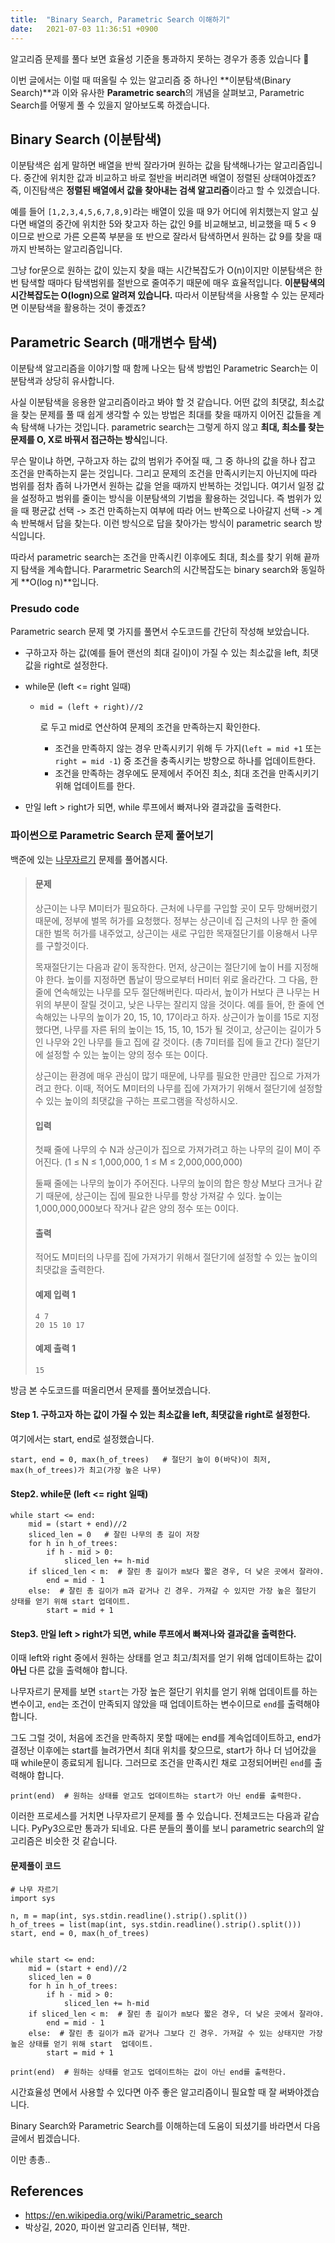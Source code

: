 ```yaml
---
title:  "Binary Search, Parametric Search 이해하기"
date:   2021-07-03 11:36:51 +0900
---
```




알고리즘 문제를 풀다 보면 효율성 기준을 통과하지 못하는 경우가 종종 있습니다 🥲

이번 글에서는 이럴 때 떠올릴 수 있는 알고리즘 중 하나인 **이분탐색(Binary Search)**과 이와 유사한 **Parametric search**의 개념을 살펴보고, Parametric Search를 어떻게 풀 수 있을지 알아보도록 하겠습니다.

## Binary Search (이분탐색)

이분탐색은 쉽게 말하면 배열을 반씩 잘라가며 원하는 값을 탐색해나가는 알고리즘입니다. 중간에 위치한 값과 비교하고 바로 절반을 버리려면 배열이 정렬된 상태여야겠죠? 즉, 이진탐색은 **정렬된 배열에서 값을 찾아내는 검색 알고리즘**이라고 할 수 있겠습니다.

예를 들어 `[1,2,3,4,5,6,7,8,9]`라는 배열이 있을 때 9가 어디에 위치했는지 알고 싶다면 배열의 중간에 위치한 5와 찾고자 하는 값인 9를 비교해보고, 비교했을 때 5 < 9 이므로 반으로 가른 오른쪽 부분을 또 반으로 잘라서 탐색하면서 원하는 값 9를 찾을 때까지 반복하는 알고리즘입니다.

그냥 for문으로 원하는 값이 있는지 찾을 때는 시간복잡도가 O(n)이지만 이분탐색은 한 번 탐색할 때마다 탐색범위를 절반으로 줄여주기 때문에 매우 효율적입니다. **이분탐색의 시간복잡도는 O(logn)으로 알려져 있습니다.** 따라서 이분탐색을 사용할 수 있는 문제라면 이분탐색을 활용하는 것이 좋겠죠?

## Parametric Search (매개변수 탐색)

이분탐색 알고리즘을 이야기할 때 함께 나오는 탐색 방법인 Parametric Search는 이분탐색과 상당히 유사합니다.

사실 이분탐색을 응용한 알고리즘이라고 봐야 할 것 같습니다. 어떤 값의 최댓값, 최소값을 찾는 문제를 풀 때 쉽게 생각할 수 있는 방법은 최대를 찾을 때까지 이어진 값들을 계속 탐색해 나가는 것입니다. parametric search는 그렇게 하지 않고 **최대, 최소를 찾는 문제를 O, X로 바꿔서 접근하는 방식**입니다.

무슨 말이냐 하면, 구하고자 하는 값의 범위가 주어질 때, 그 중 하나의 값을 하나 잡고 조건을 만족하는지 묻는 것입니다. 그리고 문제의 조건을 만족시키는지 아닌지에 따라 범위를 점차 좁혀 나가면서 원하는 값을 얻을 때까지 반복하는 것입니다. 여기서 일정 값을 설정하고 범위를 줄이는 방식을 이분탐색의 기법을 활용하는 것입니다. 즉 범위가 있을 때 평균값 선택 -> 조건 만족하는지 여부에 따라 어느 반쪽으로 나아갈지 선택 -> 계속 반복해서 답을 찾는다. 이런 방식으로 답을 찾아가는 방식이 parametric search 방식입니다.

따라서 parametric search는 조건을 만족시킨 이후에도 최대, 최소를 찾기 위해 끝까지 탐색을 계속합니다.
Pararmetric Search의 시간복잡도는 binary search와 동일하게 **O(log n)**입니다.

### Presudo code

Parametric search 문제 몇 가지를 풀면서 수도코드를 간단히 작성해 보았습니다.

- 구하고자 하는 값(예를 들어 랜선의 최대 길이)이 가질 수 있는 최소값을 left, 최댓값을 right로 설정한다.

- while문 (left <= right 일때)

  - ```
    mid = (left + right)//2
    ```

     

    로 두고 mid로 연산하여 문제의 조건을 만족하는지 확인한다.

    - 조건을 만족하지 않는 경우 만족시키기 위해 두 가지(`left = mid +1` 또는 `right = mid -1`) 중 조건을 충족시키는 방향으로 하나를 업데이트한다.
    - 조건을 만족하는 경우에도 문제에서 주어진 최소, 최대 조건을 만족시키기 위해 업데이트를 한다.

- 만일 left > right가 되면, while 루프에서 빠져나와 결과값을 출력한다.

### 파이썬으로 Parametric Search 문제 풀어보기

백준에 있는 [나무자르기](https://www.acmicpc.net/problem/2805) 문제를 풀어봅시다.

> #### 문제
>
> 상근이는 나무 M미터가 필요하다. 근처에 나무를 구입할 곳이 모두 망해버렸기 때문에, 정부에 벌목 허가를 요청했다. 정부는 상근이네 집 근처의 나무 한 줄에 대한 벌목 허가를 내주었고, 상근이는 새로 구입한 목재절단기를 이용해서 나무를 구할것이다.
>
> 목재절단기는 다음과 같이 동작한다. 먼저, 상근이는 절단기에 높이 H를 지정해야 한다. 높이를 지정하면 톱날이 땅으로부터 H미터 위로 올라간다. 그 다음, 한 줄에 연속해있는 나무를 모두 절단해버린다. 따라서, 높이가 H보다 큰 나무는 H 위의 부분이 잘릴 것이고, 낮은 나무는 잘리지 않을 것이다. 예를 들어, 한 줄에 연속해있는 나무의 높이가 20, 15, 10, 17이라고 하자. 상근이가 높이를 15로 지정했다면, 나무를 자른 뒤의 높이는 15, 15, 10, 15가 될 것이고, 상근이는 길이가 5인 나무와 2인 나무를 들고 집에 갈 것이다. (총 7미터를 집에 들고 간다) 절단기에 설정할 수 있는 높이는 양의 정수 또는 0이다.
>
> 상근이는 환경에 매우 관심이 많기 때문에, 나무를 필요한 만큼만 집으로 가져가려고 한다. 이때, 적어도 M미터의 나무를 집에 가져가기 위해서 절단기에 설정할 수 있는 높이의 최댓값을 구하는 프로그램을 작성하시오.
>
> #### 입력
>
> 첫째 줄에 나무의 수 N과 상근이가 집으로 가져가려고 하는 나무의 길이 M이 주어진다. (1 ≤ N ≤ 1,000,000, 1 ≤ M ≤ 2,000,000,000)
>
> 둘째 줄에는 나무의 높이가 주어진다. 나무의 높이의 합은 항상 M보다 크거나 같기 때문에, 상근이는 집에 필요한 나무를 항상 가져갈 수 있다. 높이는 1,000,000,000보다 작거나 같은 양의 정수 또는 0이다.
>
> #### 출력
>
> 적어도 M미터의 나무를 집에 가져가기 위해서 절단기에 설정할 수 있는 높이의 최댓값을 출력한다.
>
> #### 예제 입력 1
>
> ```
> 4 7
> 20 15 10 17
> ```
>
> #### 예제 출력 1
>
> ```
> 15
> ```

방금 본 수도코드를 떠올리면서 문제를 풀어보겠습니다.

#### Step 1. 구하고자 하는 값이 가질 수 있는 최소값을 left, 최댓값을 right로 설정한다.

여기에서는 start, end로 설정했습니다.

```
start, end = 0, max(h_of_trees)   # 절단기 높이 0(바닥)이 최저, max(h_of_trees)가 최고(가장 높은 나무)
```

#### Step2. while문 (left <= right 일때)

```
while start <= end:
    mid = (start + end)//2
    sliced_len = 0   # 잘린 나무의 총 길이 저장
    for h in h_of_trees:
        if h - mid > 0:
            sliced_len += h-mid
    if sliced_len < m:  # 잘린 총 길이가 m보다 짧은 경우, 더 낮은 곳에서 잘라야.
        end = mid - 1
    else:  # 잘린 총 길이가 m과 같거나 긴 경우. 가져갈 수 있지만 가장 높은 절단기 상태를 얻기 위해 start 업데이트.
        start = mid + 1
```

#### Step3. 만일 left > right가 되면, while 루프에서 빠져나와 결과값을 출력한다.

이때 left와 right 중에서 원하는 상태를 얻고 최고/최저를 얻기 위해 업데이트하는 값이 **아닌** 다른 값을 출력해야 합니다.

나무자르기 문제를 보면 `start`는 가장 높은 절단기 위치를 얻기 위해 업데이트를 하는 변수이고, `end`는 조건이 만족되지 않았을 때 업데이트하는 변수이므로 `end`를 출력해야 합니다.

그도 그럴 것이, 처음에 조건을 만족하지 못할 때에는 end를 계속업데이트하고, end가 결정난 이후에는 start를 늘려가면서 최대 위치를 찾으므로, start가 하나 더 넘어갔을 때 while문이 종료되게 됩니다. 그러므로 조건을 만족시킨 채로 고정되어버린 `end`를 출력해야 합니다.

```
print(end)  # 원하는 상태를 얻고도 업데이트하는 start가 아닌 end를 출력한다. 
```

이러한 프로세스를 거치면 나무자르기 문제를 풀 수 있습니다. 전체코드는 다음과 같습니다. PyPy3으로만 통과가 되네요. 다른 분들의 풀이를 보니 parametric search의 알고리즘은 비슷한 것 같습니다.

#### 문제풀이 코드

```
# 나무 자르기
import sys

n, m = map(int, sys.stdin.readline().strip().split())
h_of_trees = list(map(int, sys.stdin.readline().strip().split()))
start, end = 0, max(h_of_trees)


while start <= end:
    mid = (start + end)//2
    sliced_len = 0
    for h in h_of_trees:
        if h - mid > 0:
            sliced_len += h-mid
    if sliced_len < m:  # 잘린 총 길이가 m보다 짧은 경우, 더 낮은 곳에서 잘라야.
        end = mid - 1
    else:  # 잘린 총 길이가 m과 같거나 그보다 긴 경우. 가져갈 수 있는 상태지만 가장 높은 상태를 얻기 위해 start  업데이트.
        start = mid + 1

print(end)  # 원하는 상태를 얻고도 업데이트하는 값이 아닌 end를 출력한다. 
```

시간효율성 면에서 사용할 수 있다면 아주 좋은 알고리즘이니 필요할 때 잘 써봐야겠습니다.

Binary Search와 Parametric Search를 이해하는데 도움이 되셨기를 바라면서 다음 글에서 뵙겠습니다.

이만 총총..

## References

- https://en.wikipedia.org/wiki/Parametric_search
- 박상길, 2020, 파이썬 알고리즘 인터뷰, 책만.
